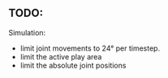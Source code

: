 ## TODO:

Simulation:
- limit joint movements to 24° per timestep.
- limit the active play area
- limit the absolute joint positions
